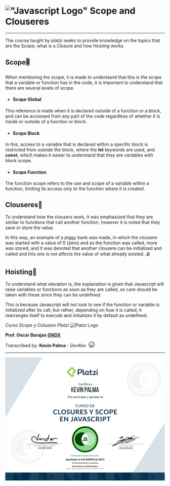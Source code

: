 # !["Javascript Logo"][1] **Scope and Clouseres**
------------
The course taught by platzi seeks to provide knowledge on the topics that are the Scope, what is a Closure and how Hosting works


## Scope🎚️

When mentioning the scope, it is made to understand that this is the scope that a variable or function has in the code, it is important to understand that there are several levels of scope.

- #### Scope Global
This reference is made when it is declared outside of a function or a block, and can be accessed from any part of the code regardless of whether it is inside or outside of a function or block.

- #### Scope Block
In this, access to a variable that is declared within a specific block is restricted from outside the block, where the **let** keywords are used, and **const**, which makes it easier to understand that they are variables with block scope.

- #### Scope Function
The function scope refers to the use and scope of a variable within a function, limiting its access only to the function where it is created.

## Clouseres📝
To understand how the clousers work, it was emphasized that they are similar to functions that call another function, however it is noted that they save or store the value.

In this way, an example of a piggy bank was made, in which the clousere was started with a value of 0 (zero) and as the function was called, more was stored, and it was denoted that another clousere can be initialized and called and this one is not affects the value of what already existed. 💰

## Hoisting🎈

To understand what elevation is, the explanation is given that Javascript will raise variables or functions as soon as they are called, so care should be taken with these since they can be undefined.

This is because Javascript will not look to see if the function or variable is initialized after its call, but rather, depending on how it is called, it rearranges itself to execute and initializes it by default as undefined.


*Curso Scope y Colusere Platzi* <img src='https://upload.wikimedia.org/wikipedia/commons/3/32/Platzi.jpg' height=32 alt='Platzi Logo' title='Platzi' />

**Prof. Oscar Barajas [GNDX](https://gndx.dev)**


Transcribed by: **Kevin Palma** - *DevKev*<img src="https://avatars.githubusercontent.com/u/47469351?s=400&u=3967350005c463e9ad98ab92c2afbc71e2d51a44&v=4" width=32  style="background: rgba(0,0,0,.2); border-radius: 100%; outline: 2px solid rgba(0,0,0,.5); margin-left: 10px;" />

------------
<img src="src/assets/certificate.png" alt="Certificate" title="Diploma Javascript Closures Scope">

[1]:https://upload.wikimedia.org/wikipedia/commons/thumb/9/99/Unofficial_JavaScript_logo_2.svg/32px-Unofficial_JavaScript_logo_2.svg.png "Javascript"

